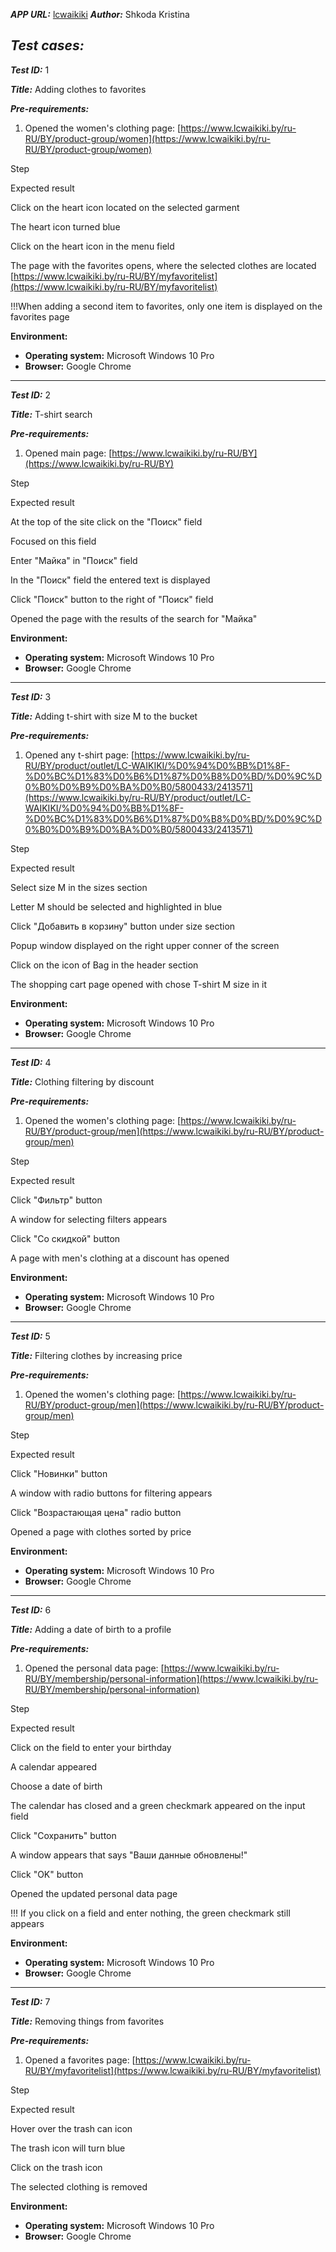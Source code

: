 

_**APP URL:**_  [lcwaikiki](https://www.lcwaikiki.by/)  _**Author:**_  Shkoda Kristina

## [](https://github.com/sshkodunishka/Software-testing/tree/main/Lab3#test-cases)_**Test cases:**_

_**Test ID:**_  1

_**Title:**_  Adding clothes to favorites

_**Pre-requirements:**_

1.  Opened the women's clothing page:  [https://www.lcwaikiki.by/ru-RU/BY/product-group/women](https://www.lcwaikiki.by/ru-RU/BY/product-group/women)

Step

Expected result

Click on the heart icon located on the selected garment

The heart icon turned blue

Сlick on the heart icon in the menu field

The page with the favorites opens, where the selected clothes are located [https://www.lcwaikiki.by/ru-RU/BY/myfavoritelist](https://www.lcwaikiki.by/ru-RU/BY/myfavoritelist)

!!!When adding a second item to favorites, only one item is displayed on the favorites page 

**Environment:**

-   **Operating system:**  Microsoft Windows 10 Pro
-   **Browser:**  Google Chrome

----------

_**Test ID:**_  2

_**Title:**_  T-shirt search

_**Pre-requirements:**_

1.  Opened main page:  [https://www.lcwaikiki.by/ru-RU/BY](https://www.lcwaikiki.by/ru-RU/BY)

Step

Expected result

At the top of the site click on the "Поиск" field

Focused on this field

Enter "Майка" in "Поиск" field

In the "Поиск" field the entered text is displayed

Click "Поиск" button to the right of "Поиск" field

Opened the page with the results of the search for "Майка"

**Environment:**

-   **Operating system:**  Microsoft Windows 10 Pro
-   **Browser:**  Google Chrome

----------

_**Test ID:**_  3

_**Title:**_  Adding t-shirt with size M to the bucket

_**Pre-requirements:**_

1.  Opened any t-shirt page:  [https://www.lcwaikiki.by/ru-RU/BY/product/outlet/LC-WAIKIKI/%D0%94%D0%BB%D1%8F-%D0%BC%D1%83%D0%B6%D1%87%D0%B8%D0%BD/%D0%9C%D0%B0%D0%B9%D0%BA%D0%B0/5800433/2413571](https://www.lcwaikiki.by/ru-RU/BY/product/outlet/LC-WAIKIKI/%D0%94%D0%BB%D1%8F-%D0%BC%D1%83%D0%B6%D1%87%D0%B8%D0%BD/%D0%9C%D0%B0%D0%B9%D0%BA%D0%B0/5800433/2413571)

Step

Expected result

Select size M in the sizes section

Letter M should be selected and highlighted in blue

Click "Добавить в корзину" button under size section

Popup window displayed on the right upper conner of the screen

Click on the icon of Bag in the header section

The shopping cart page opened with chose T-shirt M size in it

**Environment:**

-   **Operating system:**  Microsoft Windows 10 Pro
-   **Browser:**  Google Chrome
----------

_**Test ID:**_  4

_**Title:**_  Сlothing filtering by discount

_**Pre-requirements:**_

1.  Opened the women's clothing page:  [https://www.lcwaikiki.by/ru-RU/BY/product-group/men](https://www.lcwaikiki.by/ru-RU/BY/product-group/men)

Step

Expected result

Click "Фильтр" button

A window for selecting filters appears

Click "Со скидкой" button

A page with men's clothing at a discount has opened

**Environment:**

-   **Operating system:**  Microsoft Windows 10 Pro
-   **Browser:**  Google Chrome

----------

_**Test ID:**_  5

_**Title:**_  Filtering clothes by increasing price

_**Pre-requirements:**_

1.  Opened the women's clothing page:  [https://www.lcwaikiki.by/ru-RU/BY/product-group/men](https://www.lcwaikiki.by/ru-RU/BY/product-group/men)

Step

Expected result

Click "Новинки" button

A window with radio buttons for filtering appears

Click "Возрастающая цена" radio button

Opened a page with clothes sorted by price

**Environment:**

-   **Operating system:**  Microsoft Windows 10 Pro
-   **Browser:**  Google Chrome

----------

_**Test ID:**_  6

_**Title:**_  Adding a date of birth to a profile

_**Pre-requirements:**_

1.  Opened the personal data page:  [https://www.lcwaikiki.by/ru-RU/BY/membership/personal-information](https://www.lcwaikiki.by/ru-RU/BY/membership/personal-information)

Step

Expected result

Сlick on the field to enter your birthday

A calendar appeared

Сhoose a date of birth

The calendar has closed and a green checkmark appeared on the input field

Click "Сохранить" button

A window appears that says "Ваши данные обновлены!"

Click "OK" button

Opened the updated personal data page 

!!! If you click on a field and enter nothing, the green checkmark still appears

**Environment:**

-   **Operating system:**  Microsoft Windows 10 Pro
-   **Browser:**  Google Chrome

----------

_**Test ID:**_  7

_**Title:**_  Removing things from favorites

_**Pre-requirements:**_

1.  Opened a favorites page:  [https://www.lcwaikiki.by/ru-RU/BY/myfavoritelist](https://www.lcwaikiki.by/ru-RU/BY/myfavoritelist)

Step

Expected result

Hover over the trash can icon

The trash icon will turn blue

Сlick on the trash icon

The selected clothing is removed

**Environment:**

-   **Operating system:**  Microsoft Windows 10 Pro
-   **Browser:**  Google Chrome